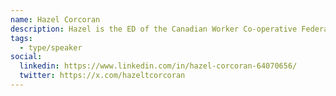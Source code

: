 ```yaml
---
name: Hazel Corcoran
description: Hazel is the ED of the Canadian Worker Co-operative Federation, a grassroots national organization of and for workplace democracy and a solidarity economy. Our focus is people & planet before profits!
tags:
  - type/speaker
social:
  linkedin: https://www.linkedin.com/in/hazel-corcoran-64070656/
  twitter: https://x.com/hazeltcorcoran
---
```

